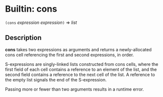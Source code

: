 Builtin: cons
=============

`(cons` _expression_ _expression_`)` => _list_

Description
-----------

**cons** takes two expressions as arguments and returns a newly-allocated cons
cell referencing the first and second expressions, in order.

S-expressions are singly-linked lists constructed from cons cells, where the
first field of each cell contains a reference to an element of the list, and
the second field contains a reference to the next cell of the list. A reference
to the empty list signals the end of the S-expression.

Passing more or fewer than two arguments results in a runtime error.

